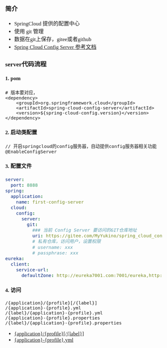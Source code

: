 <span  style="font-family: Simsun,serif; font-size: 17px; ">

### 简介

- SpringCloud 提供的配置中心
- 使用 git 管理
- 数据在git上保存，gitee或者github
- [Spring Cloud Config Server 参考文档](https://docs.spring.io/spring-cloud-config/docs/2.2.5.RELEASE/reference/html/#_spring_cloud_config_server)

### server代码流程

#### 1. pom

~~~
# 版本要对应，
<dependency>
    <groupId>org.springframework.cloud</groupId>
    <artifactId>spring-cloud-config-server</artifactId>
    <version>${spring-cloud-config.version}</version>
</dependency>
~~~

#### 2. 启动类配置

~~~
// 开启springcloud的config服务器，自动提供config服务器相关功能
@EnableConfigServer
~~~

#### 3. 配置文件

~~~yml
server:
  port: 8888
spring:
  application:
    name: first-config-server
  cloud:
    config:
      server:
        git:
          ### 当前 Config Server 要访问的GIT仓库地址
          uri: https://gitee.com/MyYukino/spring_cloud_config_repo.git
          # 私有仓库，访问用户，设置权限
          # username: xxx
          # passphrase: xxx
eureka:
  client:
    service-url:
      defaultZone: http://eureka7001.com:7001/eureka,http://eureka7002.com:7002/eureka
~~~

#### 4. 访问

~~~
/{application}/{profile}[/{label}]
/{application}-{profile}.yml
/{label}/{application}-{profile}.yml
/{application}-{profile}.properties
/{label}/{application}-{profile}.properties
~~~

- [{application}/{profile}[/{label}]](http://localhost:8888/test_config/default/master)
- [{application}-{profile}.yml](http://localhost:8888/test_config-default.yml)

</span>
